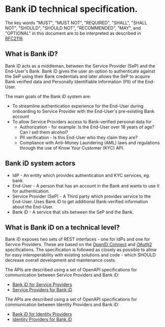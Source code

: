 # Bank iD technical specification.

The key words "MUST", "MUST NOT", "REQUIRED", "SHALL", "SHALL NOT", "SHOULD", "SHOULD NOT", "RECOMMENDED", "MAY", and "OPTIONAL" in this document are to be interpreted as described in [RFC2119](https://www.ietf.org/rfc/rfc2119).

## What is Bank iD?

Bank iD acts as a middleman, between the Service Provider (SeP) and the End-User's Bank. Bank iD gives the user an option to authenticate against the SeP using their Bank credentials and later allows the SeP to acquire Bank verified data and Personally Identifiable Information (PII) of the End-User.

The main goals of the Bank iD system are:
* To streamline authentication experience for the End-User during onboarding to Service Provider with the End-User's pre-existing Bank account
* To allow Service Providers access to Bank-verified personal data for
  * Authorization - for example: Is the End-User over 18 years of age? Can I sell them alcohol?
  * PII verification - Is this End-User who they claim they are?
  * Compliance with Anti-Money Laundering (AML) laws and regulations through the use of Know Your Customer (KYC) API.

## Bank iD system actors

- IdP - An entity which provides authentication and KYC services, eg. bank.
- End-User - A person that has an account in the Bank and wants to use it for authentication.
- Service Provider (SeP) - A Third party which provides service to the End-User. Uses Bank iD to get additional Bank-verified information about the End-User.
- Bank iD - A service that sits between the SeP and the Bank.

## What is Bank iD on a technical level?

Bank iD exposes two sets of REST interfaces - one for IdPs and one for Service Providers. These are based on the [OpenID Connect](https://openid.net/connect/) and [OAuth2](https://oauth.net/2/) specifications. The specification is followed as closely as possible to allow for easy interoperability with existing solutions and code - which SHOULD decrease overall development and maintenance costs.

The APIs are described using a set of OpenAPI specifications for communication between Service Providers and Bank iD:

- [Bank iD for Service Providers](https://github.com/BankovniIdentita/bankid-api-docs/tree/main/bankid-for-sep)
- [Service Providers for Bank iD](https://github.com/BankovniIdentita/bankid-api-docs/tree/main/sep-for-bankid)

The APIs are described using a set of OpenAPI specifications for communication between Identity Providers and Bank iD:

- [Bank iD for Identity Providers](https://github.com/BankovniIdentita/bankid-api-docs/tree/main/bankid-for-idp)
- [Identity Providers for Bank iD](https://github.com/BankovniIdentita/bankid-api-docs/tree/main/idp-for-bankid)
